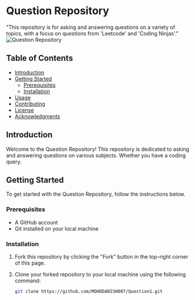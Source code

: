 # Question Repository

"This repository is for asking and answering questions on a variety of topics, with a focus on questions from 'Leetcode' and 'Coding Ninjas'."
![Question Repository](https://miro.medium.com/v2/resize:fit:1400/1*4bhEXZ6s6DmaELOF7ZFaaw.png)

## Table of Contents

- [Introduction](#introduction)
- [Getting Started](#getting-started)
  - [Prerequisites](#prerequisites)
  - [Installation](#installation)
- [Usage](#usage)
- [Contributing](#contributing)
- [License](#license)
- [Acknowledgments](#acknowledgments)

## Introduction

Welcome to the Question Repository! This repository is dedicated to asking and answering questions on various subjects. Whether you have a coding query.

## Getting Started

To get started with the Question Repository, follow the instructions below.

### Prerequisites

- A GitHub account
- Git installed on your local machine

### Installation

1. Fork this repository by clicking the "Fork" button in the top-right corner of this page.
2. Clone your forked repository to your local machine using the following command:

   ```bash
   git clone https://github.com/MOHDDANISH007/Question1.git
